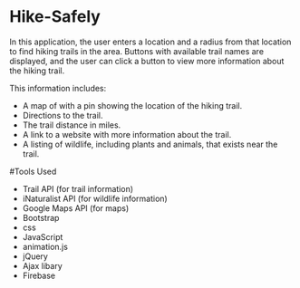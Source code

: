 # Hike-Safely

In this application, the user enters a location and a radius from that location to find hiking trails in the area. Buttons with available trail names are displayed, and the user can click a button to view more information about the hiking trail. 

This information includes:
- A map of with a pin showing the location of the hiking trail.
- Directions to the trail.
- The trail distance in miles.
- A link to a website with more information about the trail.
- A listing of wildlife, including plants and animals, that exists near the trail.


#Tools Used
- Trail API (for trail information)
- iNaturalist API (for wildlife information)
- Google Maps API (for maps)
- Bootstrap 
- css
- JavaScript
- animation.js
- jQuery
- Ajax libary
- Firebase

